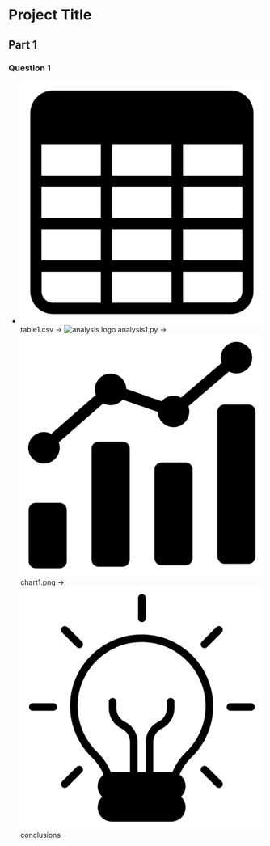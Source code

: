 # Project Title

## Part 1

### Question 1
- ![table logo](img/table.png) table1.csv → ![analysis logo](analysis.png) analysis1.py → ![chart logo](img/chart.png) chart1.png → ![conclusions logo](img/conclusion.png) conclusions
